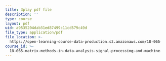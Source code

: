 ```yaml
---
title: 3play pdf file
description: ''
type: course
layout: pdf
uid: a9535204dab31ed87499c11cd579c49d
file_type: application/pdf
file_location: >-
  https://open-learning-course-data-production.s3.amazonaws.com/18-065-matrix-methods-in-data-analysis-signal-processing-and-machine-learning-spring-2018/a9535204dab31ed87499c11cd579c49d_sx00s7nYmRM.pdf
course_id: >-
  18-065-matrix-methods-in-data-analysis-signal-processing-and-machine-learning-spring-2018
---
```


